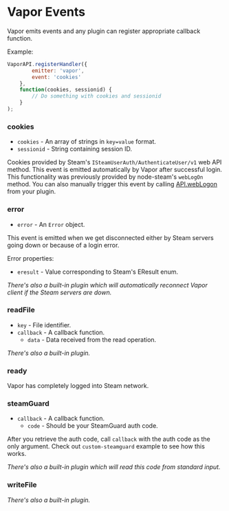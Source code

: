 # Vapor Events

Vapor emits events and any plugin can register appropriate callback function.

Example:

```js
VaporAPI.registerHandler({
        emitter: 'vapor',
        event: 'cookies'
    },
    function(cookies, sessionid) {
        // Do something with cookies and sessionid
    }
);
```

### cookies
* `cookies` - An array of strings in `key=value` format.
* `sessionid` - String containing session ID.

Cookies provided by Steam's `ISteamUserAuth/AuthenticateUser/v1` web API method. This event is emitted automatically by Vapor after successful login. This functionality was previously provided by node-steam's `webLogOn` method. You can also manually trigger this event by calling [API.webLogon](API.md#API+webLogOn) from your plugin.

### error
* `error` - An `Error` object.

This event is emitted when we get disconnected either by Steam servers going down or because of a login error.

Error properties:
* `eresult` - Value corresponding to Steam's EResult enum.

*There's also a built-in plugin which will automatically reconnect Vapor client if the Steam servers are down.*

### readFile
* `key` - File identifier.
* `callback` - A callback function.
  * `data` - Data received from the read operation.

*There's also a built-in plugin.*

### ready

Vapor has completely logged into Steam network.

### steamGuard
* `callback` - A callback function.
  * `code` - Should be your SteamGuard auth code.

After you retrieve the auth code, call `callback` with the auth code as the only argument. Check out `custom-steamguard` example to see how this works.

*There's also a built-in plugin which will read this code from standard input.*

### writeFile

*There's also a built-in plugin.*

